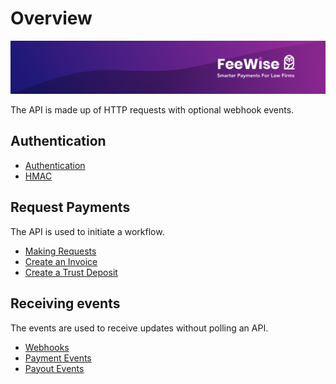 # Overview

![plot](./images/linkedin.png)

The API is made up of HTTP requests with optional webhook events. 

## Authentication
* [Authentication](./AUTHENTICATION.md)
* [HMAC](./HMAC.md)

## Request Payments
The API is used to initiate a workflow.

* [Making Requests](./MAKE_A_REQUEST.md)
* [Create an Invoice](./CREATE_AN_INVOICE.md)
* [Create a Trust Deposit](./CREATE_A_TRUST_DEPOSIT.md)

## Receiving events
The events are used to receive updates without polling an API.

* [Webhooks](./WEBHOOKS.md)
* [Payment Events](./PAYMENT_EVENTS.md)
* [Payout Events](./PAYOUT_EVENTS.md)


